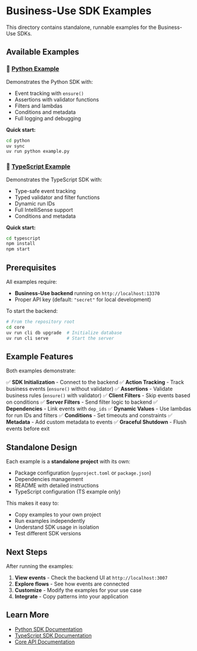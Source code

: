 # Business-Use SDK Examples

This directory contains standalone, runnable examples for the Business-Use SDKs.

## Available Examples

### 🐍 [Python Example](./python/)

Demonstrates the Python SDK with:
- Event tracking with `ensure()`
- Assertions with validator functions
- Filters and lambdas
- Conditions and metadata
- Full logging and debugging

**Quick start:**
```bash
cd python
uv sync
uv run python example.py
```

### 📘 [TypeScript Example](./typescript/)

Demonstrates the TypeScript SDK with:
- Type-safe event tracking
- Typed validator and filter functions
- Dynamic run IDs
- Full IntelliSense support
- Conditions and metadata

**Quick start:**
```bash
cd typescript
npm install
npm start
```

## Prerequisites

All examples require:
- **Business-Use backend** running on `http://localhost:13370`
- Proper API key (default: `"secret"` for local development)

To start the backend:
```bash
# From the repository root
cd core
uv run cli db upgrade  # Initialize database
uv run cli serve       # Start the server
```

## Example Features

Both examples demonstrate:

✅ **SDK Initialization** - Connect to the backend
✅ **Action Tracking** - Track business events (`ensure()` without validator)
✅ **Assertions** - Validate business rules (`ensure()` with validator)
✅ **Client Filters** - Skip events based on conditions
✅ **Server Filters** - Send filter logic to backend
✅ **Dependencies** - Link events with `dep_ids`
✅ **Dynamic Values** - Use lambdas for run IDs and filters
✅ **Conditions** - Set timeouts and constraints
✅ **Metadata** - Add custom metadata to events
✅ **Graceful Shutdown** - Flush events before exit

## Standalone Design

Each example is a **standalone project** with its own:
- Package configuration (`pyproject.toml` or `package.json`)
- Dependencies management
- README with detailed instructions
- TypeScript configuration (TS example only)

This makes it easy to:
- Copy examples to your own project
- Run examples independently
- Understand SDK usage in isolation
- Test different SDK versions

## Next Steps

After running the examples:

1. **View events** - Check the backend UI at `http://localhost:3007`
2. **Explore flows** - See how events are connected
3. **Customize** - Modify the examples for your use case
4. **Integrate** - Copy patterns into your application

## Learn More

- [Python SDK Documentation](../sdk-py/README.md)
- [TypeScript SDK Documentation](../sdk-js/README.md)
- [Core API Documentation](../core/README.md)
